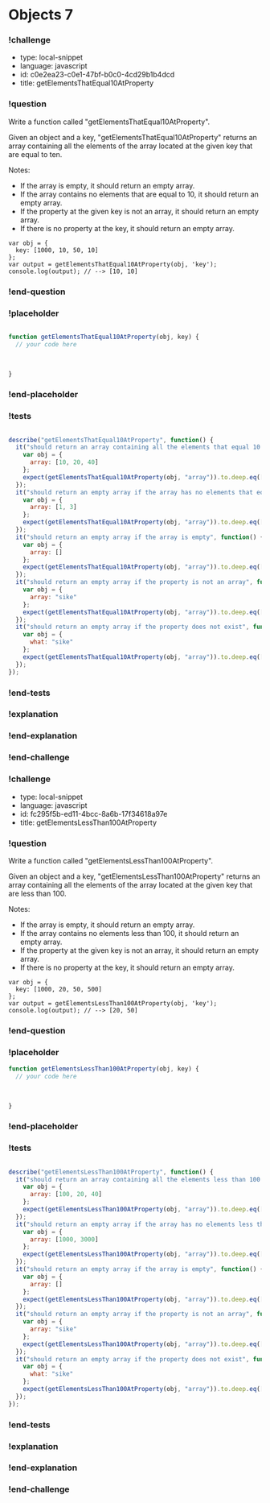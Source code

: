# Objects 7

### !challenge

* type: local-snippet
* language: javascript
* id: c0e2ea23-c0e1-47bf-b0c0-4cd29b1b4dcd
* title: getElementsThatEqual10AtProperty

### !question

Write a function called "getElementsThatEqual10AtProperty".

Given an object and a key, "getElementsThatEqual10AtProperty" returns an array containing all the elements of the array located at the given key that are equal to ten.

Notes:
* If the array is empty, it should return an empty array.
* If the array contains no elements that are equal to 10, it should return an empty array.
* If the property at the given key is not an array, it should return an empty array.
* If there is no property at the key, it should return an empty array.

```
var obj = {
  key: [1000, 10, 50, 10]
};
var output = getElementsThatEqual10AtProperty(obj, 'key');
console.log(output); // --> [10, 10]
```

### !end-question

### !placeholder

```js

function getElementsThatEqual10AtProperty(obj, key) {
  // your code here
   

   
}
```

### !end-placeholder

### !tests

```js

describe("getElementsThatEqual10AtProperty", function() {
  it("should return an array containing all the elements that equal 10 in the array located at key", function() {
    var obj = {
      array: [10, 20, 40]
    };
    expect(getElementsThatEqual10AtProperty(obj, "array")).to.deep.eq([10]);
  });
  it("should return an empty array if the array has no elements that equal 10", function() {
    var obj = {
      array: [1, 3]
    };
    expect(getElementsThatEqual10AtProperty(obj, "array")).to.deep.eq([]);
  });
  it("should return an empty array if the array is empty", function() {
    var obj = {
      array: []
    };
    expect(getElementsThatEqual10AtProperty(obj, "array")).to.deep.eq([]);
  });
  it("should return an empty array if the property is not an array", function() {
    var obj = {
      array: "sike"
    };
    expect(getElementsThatEqual10AtProperty(obj, "array")).to.deep.eq([]);
  });
  it("should return an empty array if the property does not exist", function() {
    var obj = {
      what: "sike"
    };
    expect(getElementsThatEqual10AtProperty(obj, "array")).to.deep.eq([]);
  });
});

```

### !end-tests

### !explanation

### !end-explanation

### !end-challenge

### !challenge

* type: local-snippet
* language: javascript
* id: fc295f5b-ed11-4bcc-8a6b-17f34618a97e
* title: getElementsLessThan100AtProperty

### !question

Write a function called "getElementsLessThan100AtProperty".

Given an object and a key, "getElementsLessThan100AtProperty" returns an array containing all the elements of the array located at the given key that are less than 100.

Notes:
* If the array is empty, it should return an empty array.
* If the array contains no elements less than 100, it should return an empty array.
* If the property at the given key is not an array, it should return an empty array.
* If there is no property at the key, it should return an empty array.

```
var obj = {
  key: [1000, 20, 50, 500]
};
var output = getElementsLessThan100AtProperty(obj, 'key');
console.log(output); // --> [20, 50]
```

### !end-question

### !placeholder

```js
function getElementsLessThan100AtProperty(obj, key) {
  // your code here
   

   
}
```

### !end-placeholder

### !tests

```js

describe("getElementsLessThan100AtProperty", function() {
  it("should return an array containing all the elements less than 100 in the array located at key", function() {
    var obj = {
      array: [100, 20, 40]
    };
    expect(getElementsLessThan100AtProperty(obj, "array")).to.deep.eq([20, 40]);
  });
  it("should return an empty array if the array has no elements less than 100", function() {
    var obj = {
      array: [1000, 3000]
    };
    expect(getElementsLessThan100AtProperty(obj, "array")).to.deep.eq([]);
  });
  it("should return an empty array if the array is empty", function() {
    var obj = {
      array: []
    };
    expect(getElementsLessThan100AtProperty(obj, "array")).to.deep.eq([]);
  });
  it("should return an empty array if the property is not an array", function() {
    var obj = {
      array: "sike"
    };
    expect(getElementsLessThan100AtProperty(obj, "array")).to.deep.eq([]);
  });
  it("should return an empty array if the property does not exist", function() {
    var obj = {
      what: "sike"
    };
    expect(getElementsLessThan100AtProperty(obj, "array")).to.deep.eq([]);
  });
});


```

### !end-tests

### !explanation

### !end-explanation

### !end-challenge
